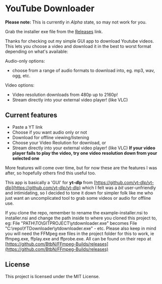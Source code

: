 # YouTube Downloader

**Please note:** This is currently in *Alpha* state, so may not work for you.

Grab the installer exe file from the [Releases](https://github.com/jvdw008/ytdownloader/releases/) link.

Thanks for checking out my simple GUI app to download Youtube videos. This lets you choose a video and download it in the best to worst format depending on what's available: 

Audio-only options:
- choose from a range of audio formats to download into, eg. mp3, wav, ogg, etc.

Video options:
- Video resolution downloads from 480p up to 2160p!
- Stream directly into your external video player! (like VLC)

## Current features
- Paste a YT link
- Choose if you want audio only or not
- Download for offline viewing/listening
- Choose your Video Reolution for download, or
- Stream directly into your external video player! (like VLC) **If your video player fails to play the video, try one video resolution down from your selected one**

More features will come over time, but for now these are the features I was after, so hopefully others find this useful too.

This app is basically a 'GUI' for **yt-dlp** from [https://github.com/yt-dlp/yt-dlp](https://github.com/yt-dlp/yt-dlp) which I felt was a *bit* user-unfriendly and intimidating, so I decided to tone it down for simpler folk like me who just want an uncomplicated tool to grab some videos or audio for offline use.

If you clone the repo, remember to rename the example-installer.nsi to installer.nsi and change the path inside to where you cloned this project to, eg:
File "PATH\TO\GITPROJECT\ytdownloader.exe" becomes File "C:\repo\YTDownloader\ytdownloader.exe" - etc.
Please also keep in mind you will need the FFMpeg exe files in the project folder for this to work, ie ffmpeg.exe, ffplay.exe and ffprobe.exe. All can be found on their repo at [https://github.com/BtbN/FFmpeg-Builds/releases](https://github.com/BtbN/FFmpeg-Builds/releases)

## License
This project is licensed under the MIT License.